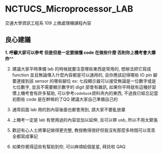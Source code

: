 # NCTUCS_Microprocessor_LAB

交通大學資訊工程系 109 上微處理機課程內容

## 良心建議

**1. 呼籲大家可以參考 但是但是一定要搞懂 code 在做些什麼 否則你上機考會大爆炸^^**

2. 建議大家平時準備 lab 的時候就要注意哪些東西是常用的, 想辦法把它寫成 function 並且無論傳入什麼內容都是可以通用的, 且你應該記得哪些 IO pin 腳要連接到該 sensor 的哪些腳位 ex: 七段顯示器可以接受無論是一位數字或是七位數字, 並且不需要顯示數字的 digit 部會有雜訊, 如果你平時就有這種好習慣上機考會有許多幫助, 可以參考```codebook```資料夾內的東西, 不過我已經忘記當初那些 code 是在幹嘛的了QQ 建議大家自己準備自己的 

3. 通常前面 lab 用的到內容後面也都會用到, 請大家不要亂放棄

4. 上機考一定是 lab 有使用過的內容並加以延伸, 且可以帶 usb, 所以不用太緊張

5. 歡迎有心人士將筆記做得更完整, 教授教得很好但我沒有那麼多時間可以乖乖全都寫成筆記

6. 如果你覺得這些有幫助到你, 可以麻煩給個星星, 拜託啦 QAQ
